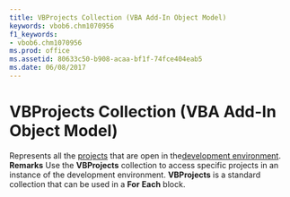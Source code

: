 ```yaml
---
title: VBProjects Collection (VBA Add-In Object Model)
keywords: vbob6.chm1070956
f1_keywords:
- vbob6.chm1070956
ms.prod: office
ms.assetid: 80633c50-b908-acaa-bf1f-74fce404eab5
ms.date: 06/08/2017
---
```



# VBProjects Collection (VBA Add-In Object Model)



Represents all the [projects](../../Glossary/vbe-glossary.md) that are open in the[development environment](../../Glossary/vbe-glossary.md).
 **Remarks**
Use the  **VBProjects** collection to access specific projects in an instance of the development environment. **VBProjects** is a standard collection that can be used in a **For** **Each** block.

